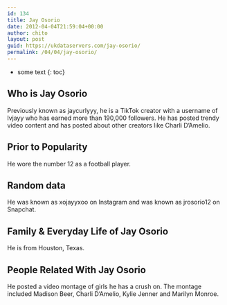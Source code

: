 ```yaml
---
id: 134
title: Jay Osorio
date: 2012-04-04T21:59:04+00:00
author: chito
layout: post
guid: https://ukdataservers.com/jay-osorio/
permalink: /04/04/jay-osorio/
---
```


* some text
{: toc}


## Who is  Jay Osorio
                  
                  
                  
Previously known as jaycurlyyy, he is a TikTok creator with a username of lvjayy who has earned more than 190,000 followers. He has posted trendy video content and has posted about other creators like Charli D&#8217;Amelio. 
                  
                
                
                
## Prior to Popularity 
                  
                  
                  
He wore the number 12 as a football player. 
                  
                
                
                
## Random data 
                  
                  
                  
He was known as xojayyxoo on Instagram and was known as jrosorio12 on Snapchat.
                  
                
                
                
## Family & Everyday Life of Jay Osorio
                  
                  
                  
He is from Houston, Texas.
                  
                
                
                
## People Related With  Jay Osorio
                  
                  
                  
He posted a video montage of girls he has a crush on. The montage included Madison Beer, Charli D&#8217;Amelio, Kylie Jenner and Marilyn Monroe.
                  
                
              
            
          
          
          
    
    
  
